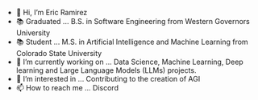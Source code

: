 - 👋 Hi, I’m Eric Ramirez
- 📚 Graduated ... B.S. in Software Engineering from Western Governors University
- 📚 Student ... M.S. in Artificial Intelligence and Machine Learning from Colorado State University
- 🌱 I’m currently working on ... Data Science, Machine Learning, Deep learning and Large Language Models (LLMs) projects.
- 👀 I’m interested in ... Contributing to the creation of AGI
- 📫 How to reach me ... Discord 

<!---
Akira6713/Akira6713 is a ✨ special ✨ repository because its `README.md` (this file) appears on your GitHub profile.
You can click the Preview link to take a look at your changes.
--->
